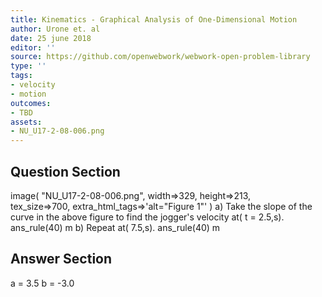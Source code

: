 ```yaml
---
title: Kinematics - Graphical Analysis of One-Dimensional Motion
author: Urone et. al
date: 25 june 2018
editor: ''
source: https://github.com/openwebwork/webwork-open-problem-library
type: ''
tags:
- velocity
- motion
outcomes:
- TBD
assets:
- NU_U17-2-08-006.png
---
```


## Question Section 

image( "NU_U17-2-08-006.png", width=>329, height=>213,  
tex_size=>700, extra_html_tags=>'alt="Figure 1"' )
a) Take the slope of the curve in the above figure to find the jogger's velocity at( t = 2.5,s).
ans_rule(40) m
b) Repeat at( 7.5,s).
ans_rule(40) m

## Answer Section

a = 3.5
b = -3.0